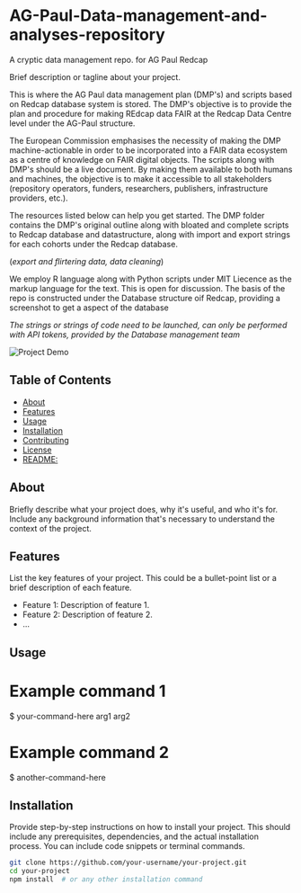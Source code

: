 # AG-Paul-Data-management-and-analyses-repository
A cryptic data management repo. for AG Paul Redcap

Brief description or tagline about your project.

This is where the AG Paul data management plan (DMP's) and scripts based on Redcap database system is stored. The DMP's objective is to provide the plan and procedure for making REdcap data FAIR at the Redcap Data Centre level under the AG-Paul structure.

The European Commission emphasises the necessity of making the DMP machine-actionable in order to be incorporated into a FAIR data ecosystem as a centre of knowledge on FAIR digital objects. The scripts along with DMP's should be a live document. By making them available to both humans and machines, the objective is to make it accessible to all stakeholders (repository operators, funders, researchers, publishers, infrastructure providers, etc.).

The resources listed below can help you get started. The DMP folder contains the DMP's original outline along with bloated and complete scripts to Redcap database and datastructure, along with import and export strings for each cohorts under the Redcap database.

(*export and flirtering data, data cleaning*)

We employ R language along with Python scripts under MIT Liecence as the markup language for the text. This is open for discussion.
The basis of the repo is constructed under the Database structure oif Redcap, providing a screenshot to get a aspect of the database


*The strings or strings of code need to be launched, can only be performed with API tokens, provided by the Database management team*

![Project Demo](demo.gif)  <!-- You can embed images, GIFs, or even videos here to showcase your project -->

## Table of Contents

- [About](#about)
- [Features](#features)
- [Usage](#usage)
- [Installation](#installation)
- [Contributing](#contributing)
- [License](#license)
- [README:](#tootherrepos)

## About

Briefly describe what your project does, why it's useful, and who it's for. Include any background information that's necessary to understand the context of the project.

## Features

List the key features of your project. This could be a bullet-point list or a brief description of each feature.

- Feature 1: Description of feature 1.
- Feature 2: Description of feature 2.
- ...

## Usage

# Example command 1
$ your-command-here arg1 arg2

# Example command 2
$ another-command-here
## Installation

Provide step-by-step instructions on how to install your project. This should include any prerequisites, dependencies, and the actual installation process. You can include code snippets or terminal commands.

```bash
git clone https://github.com/your-username/your-project.git
cd your-project
npm install  # or any other installation command


